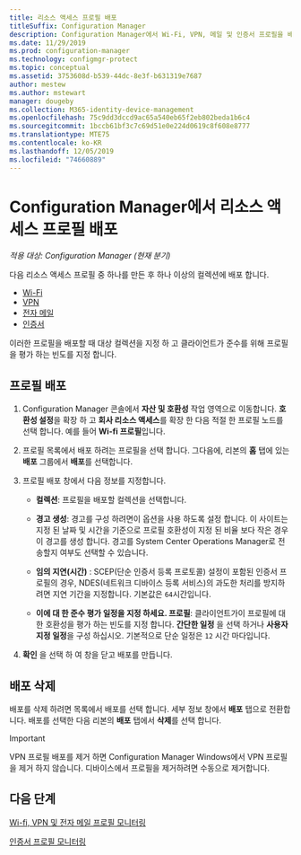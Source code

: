 ```yaml
---
title: 리소스 액세스 프로필 배포
titleSuffix: Configuration Manager
description: Configuration Manager에서 Wi-Fi, VPN, 메일 및 인증서 프로필을 배포하는 방법을 알아봅니다.
ms.date: 11/29/2019
ms.prod: configuration-manager
ms.technology: configmgr-protect
ms.topic: conceptual
ms.assetid: 3753608d-b539-44dc-8e3f-b631319e7687
author: mestew
ms.author: mstewart
manager: dougeby
ms.collection: M365-identity-device-management
ms.openlocfilehash: 75c9dd3dccd9ac65a540eb65f2eb802beda1b6c4
ms.sourcegitcommit: 1bccb61bf3c7c69d51e0e224d0619c8f608e8777
ms.translationtype: MTE75
ms.contentlocale: ko-KR
ms.lasthandoff: 12/05/2019
ms.locfileid: "74660889"
---
```

# <a name="deploy-resource-access-profiles-in-configuration-manager"></a>Configuration Manager에서 리소스 액세스 프로필 배포

*적용 대상: Configuration Manager (현재 분기)*

다음 리소스 액세스 프로필 중 하나를 만든 후 하나 이상의 컬렉션에 배포 합니다.

- [Wi-Fi](/configmgr/protect/deploy-use/create-wifi-profiles)
- [VPN](/configmgr/protect/deploy-use/create-vpn-profiles)
- [전자 메일](/configmgr/mdm/deploy-use/create-exchange-activesync-profiles)
- [인증서](/configmgr/protect/deploy-use/create-certificate-profiles)

이러한 프로필을 배포할 때 대상 컬렉션을 지정 하 고 클라이언트가 준수를 위해 프로필을 평가 하는 빈도를 지정 합니다.  

## <a name="deploy-a-profile"></a>프로필 배포

1. Configuration Manager 콘솔에서 **자산 및 호환성** 작업 영역으로 이동합니다. **호환성 설정**을 확장 하 고 **회사 리소스 액세스**를 확장 한 다음 적절 한 프로필 노드를 선택 합니다. 예를 들어 **Wi-fi 프로필**입니다.

1. 프로필 목록에서 배포 하려는 프로필을 선택 합니다. 그다음에, 리본의 **홈** 탭에 있는 **배포** 그룹에서 **배포**를 선택합니다.  

1. 프로필 배포 창에서 다음 정보를 지정합니다.  

    - **컬렉션**: 프로필을 배포할 컬렉션을 선택합니다.

    - **경고 생성**: 경고를 구성 하려면이 옵션을 사용 하도록 설정 합니다. 이 사이트는 지정 된 날짜 및 시간을 기준으로 프로필 호환성이 지정 된 비율 보다 작은 경우이 경고를 생성 합니다. 경고를 System Center Operations Manager로 전송할지 여부도 선택할 수 있습니다.

    - **임의 지연(시간)** : SCEP(단순 인증서 등록 프로토콜) 설정이 포함된 인증서 프로필의 경우, NDES(네트워크 디바이스 등록 서비스)의 과도한 처리를 방지하려면 지연 기간을 지정합니다. 기본값은 `64`시간입니다.  

    - **이에 대 한 준수 평가 일정을 지정 하세요. 프로필**: 클라이언트가이 프로필에 대 한 호환성을 평가 하는 빈도를 지정 합니다. **간단한 일정** 을 선택 하거나 **사용자 지정 일정**을 구성 하십시오. 기본적으로 단순 일정은 `12` 시간 마다입니다.

1. **확인** 을 선택 하 여 창을 닫고 배포를 만듭니다.

## <a name="delete-a-deployment"></a>배포 삭제

배포를 삭제 하려면 목록에서 배포를 선택 합니다. 세부 정보 창에서 **배포** 탭으로 전환합니다. 배포를 선택한 다음 리본의 **배포** 탭에서 **삭제**를 선택 합니다.

> [!IMPORTANT]
> VPN 프로필 배포를 제거 하면 Configuration Manager Windows에서 VPN 프로필을 제거 하지 않습니다. 디바이스에서 프로필을 제거하려면 수동으로 제거합니다.

## <a name="next-steps"></a>다음 단계

[Wi-fi, VPN 및 전자 메일 프로필 모니터링](/configmgr/protect/deploy-use/monitor-wifi-email-vpn-profiles)

[인증서 프로필 모니터링](/configmgr/protect/deploy-use/monitor-certificate-profiles)
